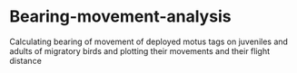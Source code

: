 # Bearing-movement-analysis
Calculating bearing of movement of deployed motus tags on juveniles and adults of migratory birds and plotting their movements and their flight distance
